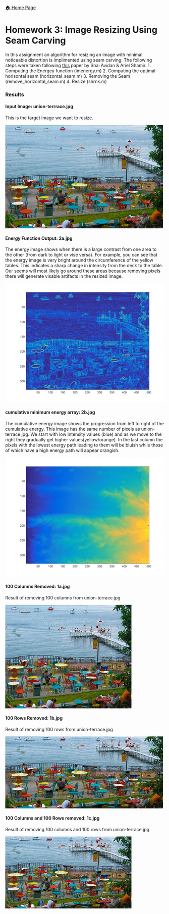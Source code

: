 [:house: Home Page](../README.md)
# Homework 3: Image Resizing Using Seam Carving
In this assignment an algorithm for resizing an image with minimal noticeable distortion is implimented using seam carving:
The following steps were taken following [this](http://pages.cs.wisc.edu/~dyer/cs534/papers/AvidanShamir2007-SeamCarving.pdf) paper by Shai Avidan & Ariel Shamir.
    1. Computing the Energey function (imenergy.m)
    2. Computing the optimal horisontal seam (horizontal_seam.m)
    3. Removing the Seam (remove_horizontal_seam.m)
    4. Resize (shrnk.m)

### Results
#### Input Image: union-terrrace.jpg
This is the target image we want to resize.

![](union-terrace.jpg)
#### Energy Function Output: 2a.jpg
The energy image shows when there is a large contrast from one area to the other (from dark to light or vise versa). For example, you can see that the energy image is very bright around the circumference of the yellow tables. This indicates a sharp change in intensity from the deck to the table. Our seems will most likely go around these areas because removing pixels there will generate visable artifacts in the resized image.

![](2a.jpg)
#### cumulative minimum energy array: 2b.jpg
The cumulative energy image shows the progression from left to right of the cumulative energy. This image has the same number of pixels as union-terrace.jpg. We start with low intensity values (blue) and as we move to the right they gradually get higher values(yellow/orange). In the last column the pixels with the lowest energy path leading to them will be bluish while those of which have a high energy path will appear orangish.

![](2b.jpg) 
#### 100 Columns Removed: 1a.jpg
Result of removing 100 columns from union-terrace.jpg

![](1a.jpg)
#### 100 Rows Removed: 1b.jpg
Result of removing 100 rows from union-terrace.jpg

![](1b.jpg)
#### 100 Columns and 100 Rows removed: 1c.jpg
Result of removing 100 columns and 100 rows from union-terrace.jpg

![](1c.jpg)
